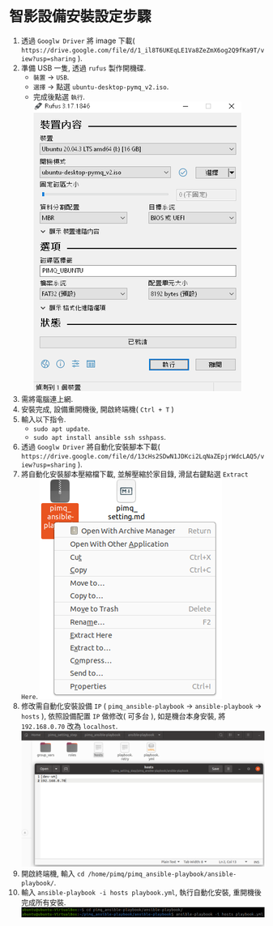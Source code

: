 # 智影設備安裝設定步驟 #

1. 透過 `Googlw Driver` 將 image 下載( `https://drive.google.com/file/d/1_il8T6UKEqLE1Va8ZeZmX6og2Q9fKa9T/view?usp=sharing` ).
2. 準備 USB 一隻, 透過 `rufus` 製作開機碟.
   * `裝置` -> `USB`.  
   * `選擇` -> 點選 `ubuntu-desktop-pymq_v2.iso`.  
   * 完成後點選 `執行`.  
   ![rufus](./pic/rufus_sample.png)  
3. 需將電腦連上網.
4. 安裝完成, 設備重開機後, 開啟終端機( `Ctrl + T` )
5. 輸入以下指令.
   * `sudo apt update`.
   * `sudo apt install ansible ssh sshpass`.
6. 透過 `Googlw Driver` 將自動化安裝腳本下載( `https://drive.google.com/file/d/13cHs2SDwN1JDKci2LqNaZEpjrWdcLAQ5/view?usp=sharing` ).
7. 將自動化安裝腳本壓縮檔下載, 並解壓縮於家目錄, 滑鼠右鍵點選 `Extract Here`.
    ![extract](./pic/extract_sample.png)  
8. 修改需自動化安裝設備 `IP` ( `pimq_ansible-playbook` -> `ansible-playbook` -> `hosts` ), 依照設備配置 `IP` 做修改( 可多台 ), 如是機台本身安裝, 將 `192.168.0.70` 改為 `localhost`.
   ![modify_ip](./pic/modify_ip.png)
9. 開啟終端機, 輸入 `cd /home/pimq/pimq_ansible-playbook/ansible-playbook/`.
10. 輸入 `ansible-playbook -i hosts playbook.yml`, 執行自動化安裝, 重開機後完成所有安裝.
   ![ansible_command](./pic/ansible_command.png)